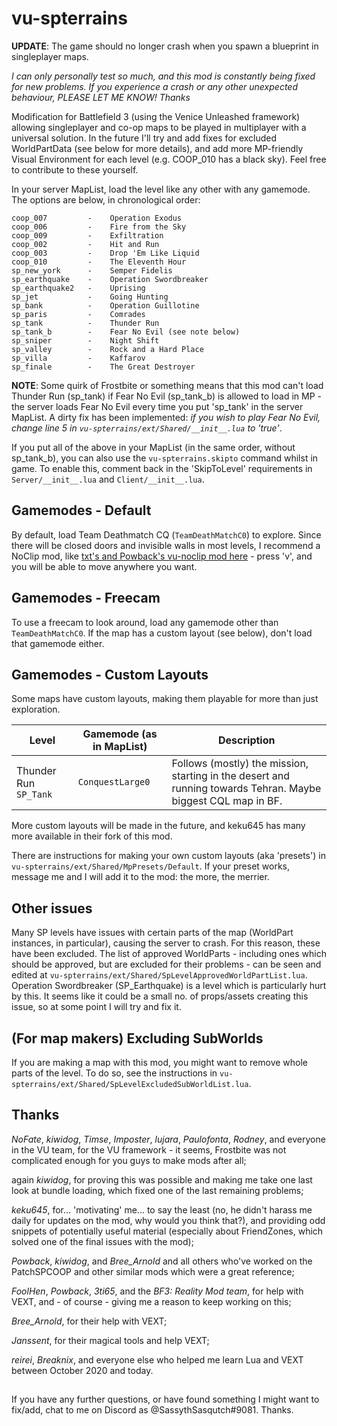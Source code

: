 # vu-spterrains

**UPDATE**: The game should no longer crash when you spawn a blueprint in singleplayer maps.

*I can only personally test so much, and this mod is constantly being fixed for new problems. If you experience a crash or any other unexpected behaviour, PLEASE LET ME KNOW! Thanks*

Modification for Battlefield 3 (using the Venice Unleashed framework) allowing singleplayer and co-op maps to be played in multiplayer with a universal solution. In the future I'll try and add fixes for excluded WorldPartData (see below for more details), and add more MP-friendly Visual Environment for each level (e.g. COOP_010 has a black sky). Feel free to contribute to these yourself.

In your server MapList, load the level like any other with any gamemode. The options are below, in chronological order:

```
coop_007         -    Operation Exodus
coop_006         -    Fire from the Sky
coop_009         -    Exfiltration
coop_002         -    Hit and Run
coop_003         -    Drop 'Em Like Liquid
coop_010         -    The Eleventh Hour
sp_new_york      -    Semper Fidelis
sp_earthquake    -    Operation Swordbreaker
sp_earthquake2   -    Uprising
sp_jet           -    Going Hunting
sp_bank          -    Operation Guillotine
sp_paris         -    Comrades
sp_tank          -    Thunder Run
sp_tank_b        -    Fear No Evil (see note below)
sp_sniper        -    Night Shift
sp_valley        -    Rock and a Hard Place
sp_villa         -    Kaffarov
sp_finale        -    The Great Destroyer
```

**NOTE**: Some quirk of Frostbite or something means that this mod can't load Thunder Run (sp_tank) if Fear No Evil (sp_tank_b) is allowed to load in MP - the server loads Fear No Evil every time you put 'sp_tank' in the server MapList. A dirty fix has been implemented: *if you wish to play Fear No Evil, change line 5 in `vu-spterrains/ext/Shared/__init__.lua` to 'true'*.

If you put all of the above in your MapList (in the same order, without sp_tank_b), you can also use the `vu-spterrains.skipto` command whilst in game. To enable this, comment back in the 'SkipToLevel' requirements in `Server/__init__.lua` and `Client/__init__.lua`.

## Gamemodes - Default

By default, load Team Deathmatch CQ (`TeamDeathMatchC0`) to explore. Since there will be closed doors and invisible walls in most levels, I recommend a NoClip mod, like [txt's and Powback's vu-noclip mod here](https://github.com/romunro/VU-Noclip) - press 'v', and you will be able to move anywhere you want.

## Gamemodes - Freecam

To use a freecam to look around, load any gamemode other than `TeamDeathMatchC0`. If the map has a custom layout (see below), don't load that gamemode either.

## Gamemodes - Custom Layouts

Some maps have custom layouts, making them playable for more than just exploration.

| Level                      | Gamemode (as in MapList) | Description                                                                                                          |
| -------------------------- | ------------------------ | -------------------------------------------------------------------------------------------------------------------- |
| Thunder Run `SP_Tank`      | `ConquestLarge0`         | Follows (mostly) the mission, starting in the desert and running towards Tehran. Maybe biggest CQL map in BF.        |

More custom layouts will be made in the future, and keku645 has many more available in their fork of this mod.

There are instructions for making your own custom layouts (aka 'presets') in `vu-spterrains/ext/Shared/MpPresets/Default`. If your preset works, message me and I will add it to the mod: the more, the merrier.

## Other issues

Many SP levels have issues with certain parts of the map (WorldPart instances, in particular), causing the server to crash. For this reason, these have been excluded. The list of approved WorldParts - including ones which should be approved, but are excluded for their problems - can be seen and edited at `vu-spterrains/ext/Shared/SpLevelApprovedWorldPartList.lua`. Operation Swordbreaker (SP_Earthquake) is a level which is particularly hurt by this. It seems like it could be a small no. of props/assets creating this issue, so at some point I will try and fix it.

## (For map makers) Excluding SubWorlds

If you are making a map with this mod, you might want to remove whole parts of the level. To do so, see the instructions in `vu-spterrains/ext/Shared/SpLevelExcludedSubWorldList.lua`.

## Thanks

*NoFate*, *kiwidog*, *Timse*, *Imposter*, *lujara*, *Paulofonta*, *Rodney*, and everyone in the VU team, for the VU framework - it seems, Frostbite was not complicated enough for you guys to make mods after all;

again *kiwidog*, for proving this was possible and making me take one last look at bundle loading, which fixed one of the last remaining problems;

*keku645*, for... 'motivating' me... to say the least (no, he didn't harass me daily for updates on the mod, why would you think that?), and providing odd snippets of potentially useful material (especially about FriendZones, which solved one of the final issues with the mod);

*Powback*, *kiwidog*, and *Bree_Arnold* and all others who've worked on the PatchSPCOOP and other similar mods which were a great reference;

*FoolHen*, *Powback*, *3ti65*, and the *BF3: Reality Mod team*, for help with VEXT, and - of course - giving me a reason to keep working on this;

*Bree_Arnold*, for their help with VEXT;

*Janssent*, for their magical tools and help VEXT;

*reirei*, *Breaknix*, and everyone else who helped me learn Lua and VEXT between October 2020 and today.

##

If you have any further questions, or have found something I might want to fix/add, chat to me on Discord as @SassythSasqutch#9081. Thanks.
